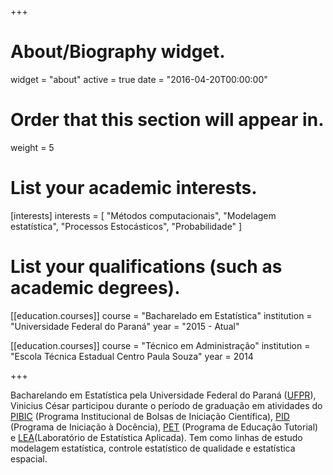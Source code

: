 +++
# About/Biography widget.
widget = "about"
active = true
date = "2016-04-20T00:00:00"

# Order that this section will appear in.
weight = 5

# List your academic interests.
[interests]
  interests = [
    "Métodos computacionais",
    "Modelagem estatística",
    "Processos Estocásticos",
    "Probabilidade"
  ]

# List your qualifications (such as academic degrees).
[[education.courses]]
  course = "Bacharelado em Estatística"
  institution = "Universidade Federal do Paraná"
  year = "2015 - Atual"

[[education.courses]]
  course = "Técnico em Administração"
  institution = "Escola Técnica Estadual Centro Paula Souza"
  year = 2014

 
+++

Bacharelando em Estatística pela Universidade Federal do Paraná ([UFPR][ufpr]), Vinicius César participou durante o período de graduação em atividades do [PIBIC][pibic] (Programa Institucional de Bolsas de Iniciação Científica), [PID][pid] (Programa de Iniciação à Docência), [PET][pet] (Programa de Educação Tutorial) e [LEA][lea](Laboratório de Estatística Aplicada). Tem como linhas de estudo modelagem estatística, controle estatístico de qualidade e estatística espacial.  

[ufpr]: http://www.ufpr.br/portalufpr/
[pibic]: http://www.prppg.ufpr.br/site/ic/
[pid]: http://www.prograd.ufpr.br/portal/copeg/monitoriapidpim/
[pet]: http://www.pet.est.ufpr.br/
[lea]: http://www.lea.ufpr.br/ 

